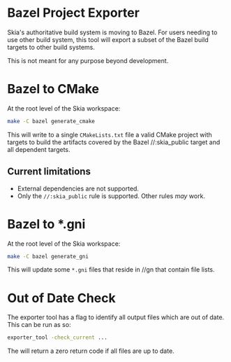 # Bazel Project Exporter

Skia's authoritative build system is moving to Bazel. For users needing to
use other build system, this tool will export a subset of the Bazel build
targets to other build systems.

This is not meant for any purpose beyond development.

# Bazel to CMake

At the root level of the Skia workspace:

```sh
make -C bazel generate_cmake
```

This will write to a single `CMakeLists.txt` file a valid CMake project with
targets to build the artifacts covered by the Bazel //:skia_public target
and all dependent targets.

## Current limitations

* External dependencies are not supported.
* Only the `//:skia_public` rule is supported. Other rules *may* work.

# Bazel to *.gni

At the root level of the Skia workspace:

```sh
make -C bazel generate_gni
```

This will update some `*.gni` files that reside in //gn that contain file lists.

# Out of Date Check
The exporter tool has a flag to identify all output files which are out of date.
This can be run as so:

```sh
exporter_tool -check_current ...
```

The will return a zero return code if all files are up to date.